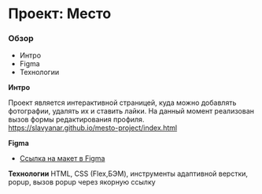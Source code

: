 # Проект: Место

### Обзор

* Интро
* Figma
* Технологии

**Интро**

Проект является интерактивной страницей, куда можно добавлять фотографии, удалять их и ставить лайки.
На данный момент реализован вызов формы редактирования профиля.
https://slavyanar.github.io/mesto-project/index.html

**Figma**

* [Ссылка на макет в Figma](https://www.figma.com/file/2cn9N9jSkmxD84oJik7xL7/JavaScript.-Sprint-4?node-id=0%3A1)

**Технологии**
HTML, CSS (Flex,БЭМ), инструменты адаптивной верстки, popup, вызов popup через якорную ссылку